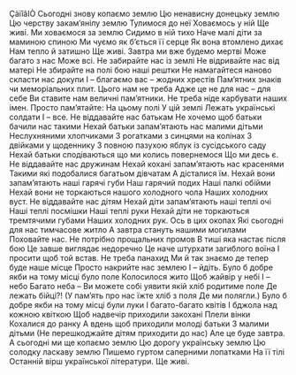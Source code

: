 ÇàïîâIÒ
Сьогодні знову копаємо землю
Цю ненависну донецьку землю
Цю черству закам’янілу землю
Тулимося до неї
Ховаємось у ній
Ще живі.
Ми ховаємося за землю
Сидимо в ній тихо
Наче малі діти за маминою спиною
Ми чуємо як б’ється її серце
Як вона втомлено дихає
Нам тепло й затишно
Ще живі.
Завтра ми вже будемо мертві
Може багато з нас
Може всі.
Не забирайте нас із землі
Не відривайте нас від матері
Не збирайте на полі бою наші рештки
Не намагайтеся наново скласти нас докупи
І – благаємо вас – жодних хрестів
Пам’ятних знаків чи меморіальних плит.
Цього нам не треба
Адже це не для нас – для себе
Ви ставите нам величні пам’ятники.
Не треба ніде карбувати наших імен.
Просто пам’ятайте:
На цьому полі
У цій землі
Лежать українські солдати
І – все.
Не віддавайте нас батькам
Не хочемо щоб батьки бачили нас такими
Нехай батьки запам’ятають нас малими дітьми
Неслухняними хлопчиками
З рогатками з синцями на колінах
З двійками у щоденнику
З повною пазухою яблук із сусідського саду
Нехай батьки сподіваються
 що ми колись повернемося
Що ми десь є.
Не віддавайте нас дружинам
Нехай кохані запам’ятають нас красенями
Такими які подобалися багатьом дівчатам
А дісталися їм.
Нехай вони запам’ятають наші гарячі губи
Наш гарячий подих
Наші палкі обійми
Нехай вони не торкаються
 нашого холодного чола
Наших холодних вуст.
Не віддавайте нас дітям
Нехай діти запам’ятають наші теплі очі
Наші теплі посмішки
Наші теплі руки
Нехай діти не торкаються тремтячими губами
Наших холодних рук.
Ось в цих окопах
Які сьогодні для нас тимчасове житло
А завтра стануть нашими могилами
Поховайте нас.
Не потрібно прощальних промов
В тиші яка настає після бою
Це завше виглядає недоречно
Це наче штурхати загиблого воїна
І просити щоб той встав.
Не треба панахид
Ми й так знаємо де тепер буде наше місце
Просто накрийте нас землею
І – йдіть.
Було б добре якби на тому місці було поле
Колосилося жито
Щоб жайвір у небі
І – небо
Багато неба –
Ви можете собі уявити якій хліб родитиме поле
Де лежать бійці?!
(У пам’ять про нас їжте хліб з поля
Де ми полягли.)
Було б добре якби на тому місці були луки
І багато-багато квітів
І бджола над кожною квіткою
Щоб надвечір приходили закохані
Плели вінки
Кохалися до ранку
А вдень щоб приходили молоді батьки
З малими дітьми
(Не перешкоджайте дітям приходити до нас)
Але це буде завтра.
А сьогодні ми ще копаємо землю
Цю дорогу українську землю
Цю солодку ласкаву землю
Пишемо гуртом саперними лопатками
На її тілі
Останній вірш української літератури.
Ще живі.
